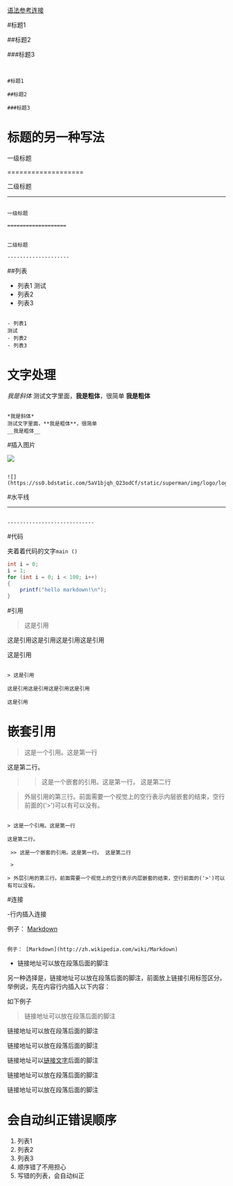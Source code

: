 [语法参考连接](https://zh.wikipedia.org/wiki/Markdown)



#标题1

##标题2

###标题3



```


#标题1

##标题2

###标题3

```

# 标题的另一种写法



一级标题

===================


二级标题

--------------------



```

一级标题

===================


二级标题

--------------------

```



##列表

- 列表1
测试
- 列表2
- 列表3



```

- 列表1
测试
- 列表2
- 列表3

```



# 文字处理

*我是斜体*
测试文字里面，**我是粗体**，很简单
__我是粗体__



```

*我是斜体*
测试文字里面，**我是粗体**，很简单
__我是粗体__

```



#插入图片

![](https://ss0.bdstatic.com/5aV1bjqh_Q23odCf/static/superman/img/logo/logo_white_fe6da1ec.png)


```

![](https://ss0.bdstatic.com/5aV1bjqh_Q23odCf/static/superman/img/logo/logo_white_fe6da1ec.png)

```








#水平线


----------------------------

```

----------------------------

```



#代码

夹着着代码的文字`main ()`



```java
int i = 0;
i = 1;
for (int i = 0; i < 100; i++)
{
    printf("hello markdown!\n");
}
```

#引用

> 这是引用

这是引用这是引用这是引用这是引用

这是引用

```

> 这是引用

这是引用这是引用这是引用这是引用

这是引用

```



# 嵌套引用

> 这是一个引用。这是第一行

这是第二行。

 >> 这是一个嵌套的引用。这是第一行。 这是第二行

 >

> 外层引用的第三行。前面需要一个视觉上的空行表示内层嵌套的结束，空行前面的('>')可以有可以没有。



```

> 这是一个引用。这是第一行

这是第二行。

 >> 这是一个嵌套的引用。这是第一行。 这是第二行

 >

> 外层引用的第三行。前面需要一个视觉上的空行表示内层嵌套的结束，空行前面的('>')可以有可以没有。

```



#连接



-行内插入连接

例子： [Markdown](http://zh.wikipedia.com/wiki/Markdown)

```

例子： [Markdown](http://zh.wikipedia.com/wiki/Markdown)

```



- 链接地址可以放在段落后面的脚注

另一种选择是，链接地址可以放在段落后面的脚注，前面放上链接引用标签区分。举例说，先在内容行内插入以下内容：

如下例子

>链接地址可以放在段落后面的脚注

链接地址可以放在段落后面的脚注

链接地址可以放在段落后面的脚注

链接地址可以[链接文字][链接引用标签]后面的脚注

链接地址可以放在段落后面的脚注

链接地址可以放在段落后面的脚注

[链接引用标签]: http://zh.wikipedia.com/wiki/Markdown






# 会自动纠正错误顺序

1. 列表1
2. 列表2
3. 列表3
5. 顺序错了不用担心
3. 写错的列表，会自动纠正
